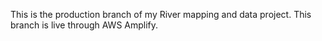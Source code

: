 This is the production branch of my River mapping and data project. This branch is live through AWS Amplify.
